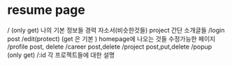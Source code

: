 # resume page

/ (only get)
    나의 기본 정보들
    경력
    자소서(비슷한것들)
    project 간단 소개글들
    /login post
/edit(protect) (get 은 기본 )
    homepage에 나오는 것들 수정가능한 페이지
    /profile post, delete
    /career post,delete
    /project post,put,delete
/popup (only get)
    /:id
        각 프로젝트들에 대한 설명

